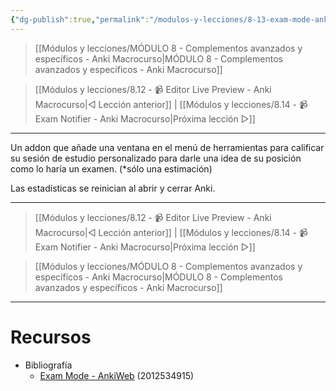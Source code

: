 ```yaml
---
{"dg-publish":true,"permalink":"/modulos-y-lecciones/8-13-exam-mode-anki-macrocurso/","noteIcon":"","updated":"2024-05-22T19:50:31.183+02:00"}
---
```



> [[Módulos y lecciones/MÓDULO 8 - Complementos avanzados y específicos - Anki Macrocurso\|MÓDULO 8 - Complementos avanzados y específicos - Anki Macrocurso]]

> [[Módulos y lecciones/8.12 - 📹 Editor Live Preview - Anki Macrocurso\|◁ Lección anterior]] | [[Módulos y lecciones/8.14 - 📹 Exam Notifier - Anki Macrocurso\|Próxima lección ▷]]

---

Un addon que añade una ventana en el menú de herramientas para calificar su sesión de estudio personalizado para darle una idea de su posición como lo haría un examen. (*sólo una estimación)

Las estadísticas se reinician al abrir y cerrar Anki.



---

> [[Módulos y lecciones/8.12 - 📹 Editor Live Preview - Anki Macrocurso\|◁ Lección anterior]] | [[Módulos y lecciones/8.14 - 📹 Exam Notifier - Anki Macrocurso\|Próxima lección ▷]]

> [[Módulos y lecciones/MÓDULO 8 - Complementos avanzados y específicos - Anki Macrocurso\|MÓDULO 8 - Complementos avanzados y específicos - Anki Macrocurso]]

---

# Recursos
- Bibliografía
	- [Exam Mode - AnkiWeb](https://ankiweb.net/shared/info/2012534915) (2012534915)